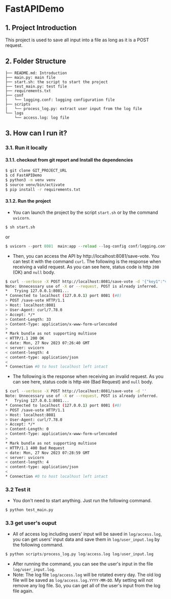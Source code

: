 # FastAPIDemo
## 1. Project Introduction
This project is used to save all input into a file as long as it is a POST request.

## 2. Folder Structure
```
├── README.md: Introduction
├── main.py: main file
├── start.sh: the script to start the project
├── test_main.py: test file
├── requirements.txt
├── conf
|   └── logging.conf: logging configuration file
├── scripts
|   └── process_log.py: extract user input from the log file
└── logs
    └── access.log: log file
```

## 3. How can I run it?
### 3.1. Run it locally
#### 3.1.1. checkout from git report and Install the dependencies
```bash
$ git clone GIT_PROJECT_URL
$ cd FastAPIDemo
$ python3 -m venv venv
$ source venv/bin/activate
$ pip install -r requirements.txt
```

#### 3.1.2. Run the project
- You can launch the project by the script `start.sh` or by the command `uvicorn`.
```bash
$ sh start.sh
```
or 
```python
$ uvicorn --port 8081  main:app --reload --log-config conf/logging.conf
```

- Then, you can access the API by http://localhost:8081/save-vote. You can test it with the command `curl`. The following is the response when receiving a valid request. As you can see here, status code is http `200` (OK) and `null` body.

```bash
$ curl --verbose -X POST http://localhost:8081/save-vote -d '{"key1":"value1", "key2":"value2}'
Note: Unnecessary use of -X or --request, POST is already inferred.
*   Trying 127.0.0.1:8081...
* Connected to localhost (127.0.0.1) port 8081 (#0)
> POST /save-vote HTTP/1.1
> Host: localhost:8081
> User-Agent: curl/7.78.0
> Accept: */*
> Content-Length: 33
> Content-Type: application/x-www-form-urlencoded
> 
* Mark bundle as not supporting multiuse
< HTTP/1.1 200 OK
< date: Mon, 27 Nov 2023 07:26:40 GMT
< server: uvicorn
< content-length: 4
< content-type: application/json
< 
* Connection #0 to host localhost left intact

``` 

-  The following is the response when receiving an invalid request. As you can see here, status code is http `400` (Bad Request) and `null` body.
```bash
$ curl --verbose -X POST http://localhost:8081/save-vote -d ''
Note: Unnecessary use of -X or --request, POST is already inferred.
*   Trying 127.0.0.1:8081...
* Connected to localhost (127.0.0.1) port 8081 (#0)
> POST /save-vote HTTP/1.1
> Host: localhost:8081
> User-Agent: curl/7.78.0
> Accept: */*
> Content-Length: 0
> Content-Type: application/x-www-form-urlencoded
> 
* Mark bundle as not supporting multiuse
< HTTP/1.1 400 Bad Request
< date: Mon, 27 Nov 2023 07:28:59 GMT
< server: uvicorn
< content-length: 4
< content-type: application/json
< 
* Connection #0 to host localhost left intact

```


### 3.2 Test it
- You don't need to start anything. Just run the following command.
```python
$ python test_main.py

```

### 3.3 get user's ouput
- All of access log including users' input will be saved in `log/access.log`, you can get users' input data and save them in `log/user_input.log` by the following command.
```python
$ python scripts/process_log.py log/access.log log/user_input.log
```
- After running the command, you can see the user's input in the file `log/user_input.log`.
- Note: The log file `log/access.log` will be rotated every day. The old log file will be saved as `log/access.log.YYYY-MM-DD`. My setting will not remove any log file. So, you can get all of the user's input from the log file again.
